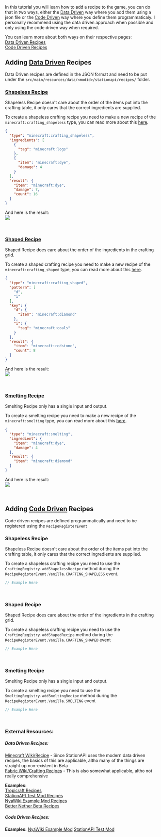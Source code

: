 In this tutorial you will learn how to add a recipe to the game, you can do that in two ways, either the [Data Driven](Data%20Driven%20Recipes.md) way where you add them using a json file or the [Code Driven](Code%20Driven%20Recipes.md) way where you define them programmaticaly. I personally recommend using the data driven approach when possible and only using the code driven way when required.  

You can learn more about both ways on their respective pages:  
[Data Driven Recipes](Data%20Driven%20Recipes.md)  
[Code Driven Recipes](Code%20Driven%20Recipes.md)  

## Adding [Data Driven](Data%20Driven%20Recipes.md) Recipes
Data Driven recipes are defined in the JSON format and need to be put under the `src/main/resources/data/<modid>/stationapi/recipes/` folder.
### [Shapeless Recipe](Data%20Driven%20Recipes.md#Shapeless%20Crafting%20Recipe)
Shapeless Recipe doesn't care about the order of the items put into the crafting table, it only cares that the correct ingredients are supplied.  

To create a shapeless crafting recipe you need to make a new recipe of the `minecraft:crafting_shapeless` type, you can read more about this [here](Data%20Driven%20Recipes.md#Shapeless%20Crafting%20Recipe).  

```json
{  
  "type": "minecraft:crafting_shapeless",  
  "ingredients": [    
    {  
      "tag": "minecraft:logs"  
    },  
    {  
      "item": "minecraft:dye",
      "damage": 4  
    }  
  ],  
  "result": {  
    "item": "minecraft:dye",
    "damage": 7,
    "count": 16
  }  
}
```

And here is the result:  
![](data_crafting_shapeless.png)  

 &nbsp;
### [Shaped Recipe](Data%20Driven%20Recipes#Shaped%20Crafting%20Recipe)
Shaped Recipe does care about the order of the ingredients in the crafting grid.  

To create a shaped crafting recipe you need to make a new recipe of the `minecraft:crafting_shaped` type, you can read more about this [here](Data%20Driven%20Recipes.md#Shaped%20Crafting%20Recipe).  

```json
{  
  "type": "minecraft:crafting_shaped",  
  "pattern": [  
    "d",  
    "i"  
  ],  
  "key": {  
    "d": {  
      "item": "minecraft:diamond"  
    },  
    "i": {  
      "tag": "minecraft:coals"  
    }  
  },  
  "result": {  
    "item": "minecraft:redstone",  
    "count": 8  
  }  
}
```
 And here is the result:  
![](data_crafting_shaped.png)

 &nbsp;  
### [Smelting Recipe](Data%20Driven%20Recipes.md#Smelting%20Recipe)
Smelting Recipe only has a single input and output.  

To create a smelting recipe you need to make a new recipe of the `minecraft:smelting` type, you can read more about this [here](Data%20Driven%20Recipes.md#Smelting%20Recipe).   

```json
{  
  "type": "minecraft:smelting",  
  "ingredient": {  
    "item": "minecraft:dye",
    "damage": 4
  },  
  "result": {  
    "item": "minecraft:diamond"  
  }  
}
```  

And here is the result:  
![](data_smelting.png)
 
 &nbsp;
## Adding [Code Driven](Code%20Driven%20Recipes.md) Recipes
Code driven recipes are defined programmatically and need to be registered using the `RecipeRegisterEvent`
### Shapeless Recipe
Shapeless Recipe doesn't care about the order of the items put into the crafting table, it only cares that the correct ingredients are supplied.     

To create a shapeless crafting recipe you need to use the `CraftingRegistry.addShapelessRecipe` method during the `RecipeRegisterEvent.Vanilla.CRAFTING_SHAPELESS` event.  

```java
// Example Here
```

&nbsp;
### Shaped Recipe
Shaped Recipe does care about the order of the ingredients in the crafting grid.  

To create a shapeless crafting recipe you need to use the `CraftingRegistry.addShapedRecipe` method during the `RecipeRegisterEvent.Vanilla.CRAFTING_SHAPED` event  

```java
// Example Here
```

&nbsp;
### Smelting Recipe
Smelting Recipe only has a single input and output.  

To create a smelting recipe you need to use the `SmeltingRegistry.addSmeltingRecipe` method during the `RecipeRegisterEvent.Vanilla.SMELTING`  event

```java
// Example Here
```

&nbsp;
### External Resources:
##### Data Driven Recipes:
[Minecraft Wiki/Recipe](https://minecraft.wiki/w/Recipe) - Since StationAPI uses the modern data driven recipes, the basics of this are applicable, altho many of the things are straight up non-existent in Beta  
[Fabric Wiki/Crafting Recipes](https://fabricmc.net/wiki/tutorial:recipes) - This is also somewhat applicable, altho not really comprehensive  

**Examples:**  
[Tropicraft Recipes](https://github.com/DanyGames2014/Tropicraft/tree/master/src/main/resources/data/tropicraft/stationapi/recipes)  
[StationAPI Test Mod Recipes](https://github.com/ModificationStation/StationAPI/tree/master/src/test/resources/data/sltest/stationapi/recipes)  
[NyaWiki Example Mod Recipes](https://github.com/DanyGames2014/nyawiki-example-mod/tree/master/src/main/resources/data/examplemod/stationapi/recipes)  
[Better Nether Beta Recipes](https://github.com/paulevsGitch/BetterNetherBeta/tree/stapi-2.0/src/main/resources/data/bnb/stationapi/recipes)  

##### Code Driven Recipes:
**Examples:**
[NyaWiki Example Mod](https://github.com/DanyGames2014/nyawiki-example-mod/blob/master/src/main/java/net/danygames2014/examplemod/event/RecipeListener.java)
[StationAPI Test Mod](https://github.com/ModificationStation/StationAPI/blob/master/src/test/java/net/modificationstation/sltest/recipe/RecipeListener.java)